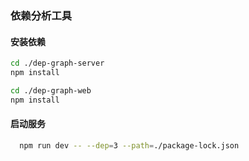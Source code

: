 ### 依赖分析工具

#### 安装依赖

```bash
cd ./dep-graph-server
npm install
````

```bash
cd ./dep-graph-web
npm install
````

#### 启动服务
```bash
  npm run dev -- --dep=3 --path=./package-lock.json
```